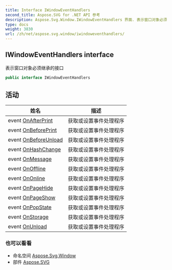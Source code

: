 ```yaml
---
title: Interface IWindowEventHandlers
second_title: Aspose.SVG for .NET API 参考
description: Aspose.Svg.Window.IWindowEventHandlers 界面. 表示窗口对象必须继承的接口
type: docs
weight: 3830
url: /zh/net/aspose.svg.window/iwindoweventhandlers/
---
```

## IWindowEventHandlers interface

表示窗口对象必须继承的接口

```csharp
public interface IWindowEventHandlers
```

## 活动

| 姓名 | 描述 |
| --- | --- |
| event [OnAfterPrint](../../aspose.svg.window/iwindoweventhandlers/onafterprint/) | 获取或设置事件处理程序 |
| event [OnBeforePrint](../../aspose.svg.window/iwindoweventhandlers/onbeforeprint/) | 获取或设置事件处理程序 |
| event [OnBeforeUnload](../../aspose.svg.window/iwindoweventhandlers/onbeforeunload/) | 获取或设置事件处理程序 |
| event [OnHashChange](../../aspose.svg.window/iwindoweventhandlers/onhashchange/) | 获取或设置事件处理程序 |
| event [OnMessage](../../aspose.svg.window/iwindoweventhandlers/onmessage/) | 获取或设置事件处理程序 |
| event [OnOffline](../../aspose.svg.window/iwindoweventhandlers/onoffline/) | 获取或设置事件处理程序 |
| event [OnOnline](../../aspose.svg.window/iwindoweventhandlers/ononline/) | 获取或设置事件处理程序 |
| event [OnPageHide](../../aspose.svg.window/iwindoweventhandlers/onpagehide/) | 获取或设置事件处理程序 |
| event [OnPageShow](../../aspose.svg.window/iwindoweventhandlers/onpageshow/) | 获取或设置事件处理程序 |
| event [OnPopState](../../aspose.svg.window/iwindoweventhandlers/onpopstate/) | 获取或设置事件处理程序 |
| event [OnStorage](../../aspose.svg.window/iwindoweventhandlers/onstorage/) | 获取或设置事件处理程序 |
| event [OnUnload](../../aspose.svg.window/iwindoweventhandlers/onunload/) | 获取或设置事件处理程序 |

### 也可以看看

* 命名空间 [Aspose.Svg.Window](../../aspose.svg.window/)
* 部件 [Aspose.SVG](../../)


